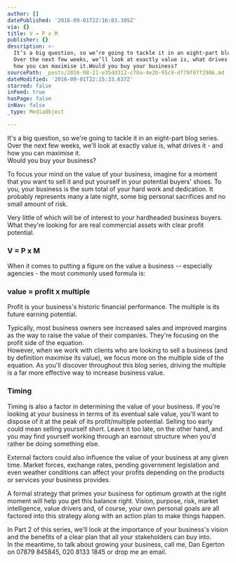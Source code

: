 ```yaml
---
author: []
datePublished: '2016-09-01T22:16:03.305Z'
via: {}
title: V = P x M
publisher: {}
description: >-
  It’s a big question, so we’re going to tackle it in an eight-part blog series.
  Over the next few weeks, we’ll look at exactly value is, what drives it - and
  how you can maximise it.Would you buy your business?
sourcePath: _posts/2016-08-21-e35dd312-c70a-4e2b-95c9-df79f07f2906.md
dateModified: '2016-09-01T22:15:33.637Z'
starred: false
inFeed: true
hasPage: false
inNav: false
_type: MediaObject

---
```

It's a big question, so we're going to tackle it in an eight-part blog series. Over the next few weeks, we'll look at exactly value is, what drives it - and how you can maximise it.  
Would you buy your business?

To focus your mind on the value of your business, imagine for a moment that you want to sell it and put yourself in your potential buyers' shoes. To you, your business is the sum total of your hard work and dedication. It probably represents many a late night, some big personal sacrifices and no small amount of risk.

Very little of which will be of interest to your hardheaded business buyers. What they're looking for are real commercial assets with clear profit potential.

### V = P x M

When it comes to putting a figure on the value a business -- especially agencies - the most commonly used formula is:

### value = profit x multiple

Profit is your business's historic financial performance. The multiple is its future earning potential.

Typically, most business owners see increased sales and improved margins as the way to raise the value of their companies. They're focusing on the profit side of the equation.  
However, when we work with clients who are looking to sell a business (and by definition maximise its value), we focus more on the multiple side of the equation. As you'll discover throughout this blog series, driving the multiple is a far more effective way to increase business value.

### Timing

Timing is also a factor in determining the value of your business. If you're looking at your business in terms of its eventual sale value, you'll want to dispose of it at the peak of its profit/multiple potential. Selling too early could mean selling yourself short. Leave it too late, on the other hand, and you may find yourself working through an earnout structure when you'd rather be doing something else.

External factors could also influence the value of your business at any given time. Market forces, exchange rates, pending government legislation and even weather conditions can affect your profits depending on the products or services your business provides.

A formal strategy that primes your business for optimum growth at the right moment will help you get this balance right. Vision, purpose, risk, market intelligence, value drivers and, of course, your own personal goals are all factored into this strategy along with an action plan to make things happen.

In Part 2 of this series, we'll look at the importance of your business's vision and the benefits of a clear plan that all your stakeholders can buy into.  
In the meantime, to talk about growing your business, call me, Dan Egerton on 07879 845845, 020 8133 1845 or drop me an email.